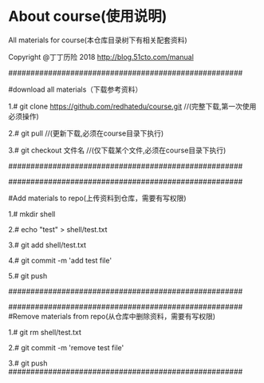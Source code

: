 # About course(使用说明)
All materials for course(本仓库目录树下有相关配套资料)

Copyright @丁丁历险 $2018$
http://blog.51cto.com/manual



#####################################################

#download all materials（下载参考资料）

1.# git clone https://github.com/redhatedu/course.git      //(完整下载,第一次使用必须操作)

2.# git pull  	                      //(更新下载,必须在course目录下执行)

3.# git checkout 文件名			      //(仅下载某个文件,必须在course目录下执行)

#####################################################



#####################################################

#Add materials to repo(上传资料到仓库，需要有写权限)

1.# mkdir shell

2.# echo "test" > shell/test.txt

3.# git add shell/test.txt

4.# git commit -m 'add test file'

5.# git push

#####################################################




#####################################################
#Remove materials from repo(从仓库中删除资料，需要有写权限)

1.# git rm shell/test.txt

2.# git commit -m 'remove test file'

3.# git push
#####################################################
